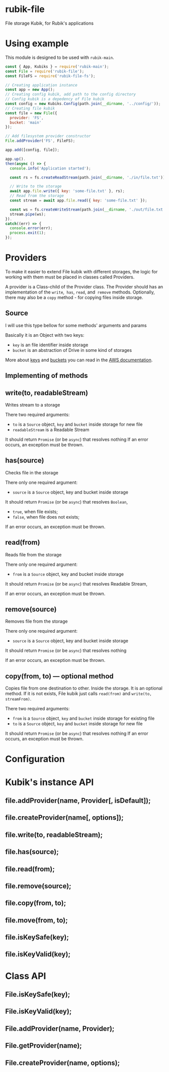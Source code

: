 # rubik-file
File storage Kubik, for Rubik's applications


# Using example
This module is designed to be used with `rubik-main`.

```js
const { App, Kubiks } = require('rubik-main');
const File = require('rubik-file');
const FileFS = require('rubik-file-fs');

// Creating application instance
const app = new App();
// Creating config kubik, add path to the config directory
// Config kubik is a depedency of File kubik
const config = new Kubiks.Config(path.join(__dirname, '../config/'));
// Creating file kubik
const file = new File({
  provider: 'FS',
  bucket: 'main'
});

// Add filesystem provider constructor
File.addProvider('FS', FileFS);

app.add([config, file]);

app.up().
then(async () => {
  console.info('Application started');

  const rs = fs.createReadStream(path.join(__dirname, './in/file.txt'));

  // Write to the storage
  await app.file.write({ key: 'some-file.txt' }, rs);
  // Read from the storage
  const stream = await app.file.read({ key: 'some-file.txt' });

  const ws = fs.createWriteStream(path.join(__dirname, './out/file.txt'));
  stream.pipe(ws);
}).
catch((err) => {
  console.error(err);
  process.exit(1);
});
```

# Providers
To make it easier to extend File kubik with different storages,
the logic for working with them must be placed in classes called Providers.

A provider is a Class-child of the Provider class.
The Provider should has an implementation of the `write`,` has`, `read`, and` remove` methods.
Optionally, there may also be a `copy` method - for copying files inside storage.

## Source
I will use this type bellow for some methods' arguments and params

Basically it is an Object with two keys:
- `key` is an file identifier inside storage
- `bucket` is an abstraction of Drive in some kind of storages

More about [keys](https://docs.aws.amazon.com/AmazonS3/latest/dev/UsingMetadata.html)
and [buckets](https://docs.aws.amazon.com/AmazonS3/latest/dev/BucketRestrictions.html)
you can read in the [AWS documentation](https://docs.aws.amazon.com/AmazonS3/latest/dev/Welcome.html).

## Implementing of methods

## write(to, readableStream)
Writes stream to a storage

There two required arguments:
- `to` is a `Source` object, `key` and `bucket` inside storage for new file
- `readableStream` is a Readable Stream

It should return `Promise` (or be `async`) that resolves nothing
If an error occurs, an exception must be thrown.

## has(source)
Checks file in the storage

There only one required argument:
- `source` is a `Source` object, key and bucket inside storage

It should return `Promise` (or be `async`) that resolves `Boolean`,
- `true`, when file exists;
- `false`, when file does not exists;

If an error occurs, an exception must be thrown.

## read(from)
Reads file from the storage

There only one required argument:
- `from` is a `Source` object, key and bucket inside storage

It should return `Promise` (or be `async`) that resolves Readable Stream,

If an error occurs, an exception must be thrown.

## remove(source)
Removes file from the storage

There only one required argument:
- `source` is a `Source` object, key and bucket inside storage

It should return `Promise` (or be `async`) that resolves nothing

If an error occurs, an exception must be thrown.

## copy(from, to) — optional method
Copies file from one destination to other. Inside the storage.
It is an optional method. If it is not exists,
File kubik just calls `read(from)` and `write(to, streamFrom)`.

There two required arguments:
- `from` is a `Source` object, `key` and `bucket` inside storage for existing file
- `to` is a `Source` object, `key` and `bucket` inside storage for new file

It should return `Promise` (or be `async`) that resolves nothing
If an error occurs, an exception must be thrown.

# Configuration

# Kubik's instance API
## file.addProvider(name, Provider[, isDefault]);
## file.createProvider(name[, options]);
## file.write(to, readableStream);
## file.has(source);
## file.read(from);
## file.remove(source);
## file.copy(from, to);
## file.move(from, to);
## file.isKeySafe(key);
## file.isKeyValid(key);

# Class API
## File.isKeySafe(key);
## File.isKeyValid(key);
## File.addProvider(name, Provider);
## File.getProvider(name);
## File.createProvider(name, options);
